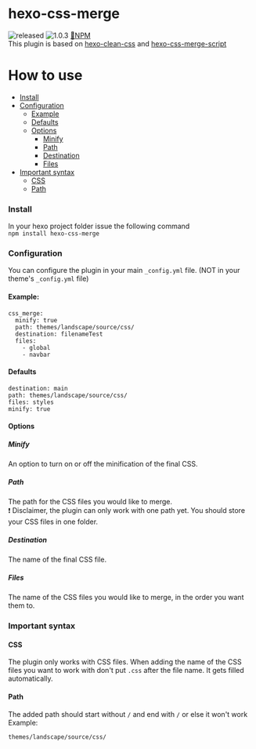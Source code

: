 # hexo-css-merge 
![released](https://badgen.net/badge/version/released/green) 
![1.0.3](https://badgen.net/badge/version-number/1.0.3/blue)
[:school_satchel:NPM](https://www.npmjs.com/package/hexo-css-merge)
<br/>This plugin is based on [hexo-clean-css](https://github.com/hexojs/hexo-clean-css) and [hexo-css-merge-script](https://github.com/MoNwastaken/hexo-css-merge-script)
# How to use
- [Install](#install)
- [Configuration](#configuration)
  - [Example](#example)
  - [Defaults](#defaults)
  - [Options](#options)
    - [Minify](#minify)
    - [Path](#path)
    - [Destination](#destination)
    - [Files](#files)
- [Important syntax](#important-syntax)
  - [CSS](#css)
  - [Path](#path)
### Install
In your hexo project folder issue the following command
<br>`npm install hexo-css-merge`
### Configuration
You can configure the plugin in your main `_config.yml` file. (NOT in your theme's `_config.yml` file)
#### Example:
```
css_merge:
  minify: true
  path: themes/landscape/source/css/
  destination: filenameTest
  files:
    - global
    - navbar
```
#### Defaults
```
destination: main
path: themes/landscape/source/css/
files: styles
minify: true
```
#### Options
##### Minify
An option to turn on or off the minification of the final CSS.
##### Path
The path for the CSS files you would like to merge.
<br/>:exclamation: Disclaimer, the plugin can only work with one path yet. You should store your CSS files in one folder.
##### Destination
The name of the final CSS file.
##### Files
The name of the CSS files you would like to merge, in the order you want them to.

### Important syntax
#### CSS
The plugin only works with CSS files. When adding the name of the CSS files you want to work with don't put `.css` after the file name. It gets filled automatically.
#### Path
The added path should start without `/` and end with `/` or else it won't work
<br/>Example:
```
themes/landscape/source/css/
```

